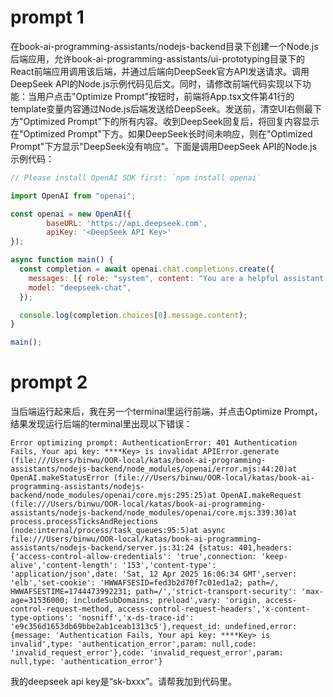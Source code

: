 # prompt 1

在book-ai-programming-assistants/nodejs-backend目录下创建一个Node.js后端应用，允许book-ai-programming-assistants/ui-prototyping目录下的React前端应用调用该后端，并通过后端向DeepSeek官方API发送请求。调用DeepSeek API的Node.js示例代码见后文。同时，请修改前端代码实现以下功能：当用户点击"Optimize Prompt"按钮时，前端将App.tsx文件第41行的template变量内容通过Node.js后端发送给DeepSeek。发送前，清空UI右侧最下方"Optimized Prompt"下的所有内容。收到DeepSeek回复后，将回复内容显示在"Optimized Prompt"下方。如果DeepSeek长时间未响应，则在"Optimized Prompt"下方显示"DeepSeek没有响应"。下面是调用DeepSeek API的Node.js示例代码：
```jsx
// Please install OpenAI SDK first: `npm install openai`

import OpenAI from "openai";

const openai = new OpenAI({
        baseURL: 'https://api.deepseek.com',
        apiKey: '<DeepSeek API Key>'
});

async function main() {
  const completion = await openai.chat.completions.create({
    messages: [{ role: "system", content: "You are a helpful assistant." }],
    model: "deepseek-chat",
  });

  console.log(completion.choices[0].message.content);
}

main();
```

# prompt 2

当后端运行起来后，我在另一个terminal里运行前端，并点击Optimize Prompt，结果发现运行后端的terminal里出现以下错误：
```shell
Error optimizing prompt: AuthenticationError: 401 Authentication Fails, Your api key: ****Key> is invalidat APIError.generate (file:///Users/binwu/OOR-local/katas/book-ai-programming-assistants/nodejs-backend/node_modules/openai/error.mjs:44:20)at OpenAI.makeStatusError (file:///Users/binwu/OOR-local/katas/book-ai-programming-assistants/nodejs-backend/node_modules/openai/core.mjs:295:25)at OpenAI.makeRequest (file:///Users/binwu/OOR-local/katas/book-ai-programming-assistants/nodejs-backend/node_modules/openai/core.mjs:339:30)at process.processTicksAndRejections (node:internal/process/task_queues:95:5)at async file:///Users/binwu/OOR-local/katas/book-ai-programming-assistants/nodejs-backend/server.js:31:24 {status: 401,headers: {'access-control-allow-credentials': 'true',connection: 'keep-alive','content-length': '153','content-type': 'application/json',date: 'Sat, 12 Apr 2025 16:06:34 GMT',server: 'elb','set-cookie': 'HWWAFSESID=fed3b2d70f7c01ed1a2; path=/, HWWAFSESTIME=1744473992231; path=/','strict-transport-security': 'max-age=31536000; includeSubDomains; preload',vary: 'origin, access-control-request-method, access-control-request-headers','x-content-type-options': 'nosniff','x-ds-trace-id': 'e9c356d1653db69bbe2ab1ceab1313c5'},request_id: undefined,error: {message: 'Authentication Fails, Your api key: ****Key> is invalid',type: 'authentication_error',param: null,code: 'invalid_request_error'},code: 'invalid_request_error',param: null,type: 'authentication_error'}
```
我的deepseek api key是“sk-bxxx”。请帮我加到代码里。
